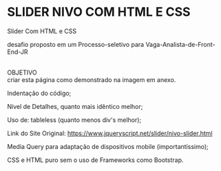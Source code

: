 # SLIDER NIVO COM HTML E CSS
Slider Com HTML e CSS

desafio proposto em um Processo-seletivo para Vaga-Analista-de-Front-End-JR

<br>
OBJETIVO 
<br>
criar esta página como demonstrado na imagem em anexo.

 Indentação do código;
 

Nível de Detalhes, quanto mais idêntico melhor;
 <br>

Uso de: tableless (quanto menos div's melhor);
<br> 


Link do Site Original:  https://www.jqueryscript.net/slider/nivo-slider.html
<br> 

Media Query para adaptação de dispositivos mobile (importantíssimo);
<br>

CSS e HTML puro sem o uso de Frameworks como Bootstrap.
 


 
